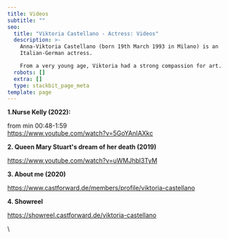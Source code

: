 ```yaml
---
title: Videos
subtitle: ""
seo:
  title: "Viktoria Castellano - Actress: Videos"
  description: >-
    Anna-Viktoria Castellano (born 19th March 1993 in Milano) is an
    Italian-German actress.

    From a very young age, Viktoria had a strong compassion for art.
  robots: []
  extra: []
  type: stackbit_page_meta
template: page
---
```

**1.Nurse Kelly (2022):**

from min 00:48-1:59\
https://www.youtube.com/watch?v=5GoYAnIAXkc

**2. Queen Mary Stuart's dream of her death (2019)** 

https://www.youtube.com/watch?v=uWMJhbl3TyM

**3. About me (2020)**

https://www.castforward.de/members/profile/viktoria-castellano

**4. Showreel** 

https://showreel.castforward.de/viktoria-castellano



\